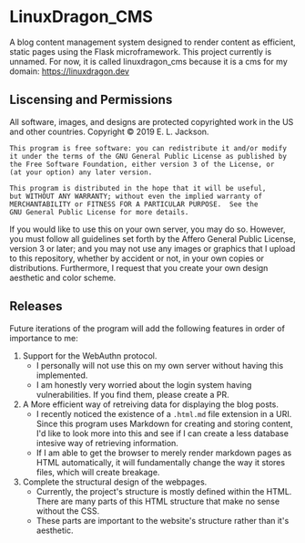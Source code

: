 # LinuxDragon_CMS
A blog content management system designed to render content as efficient, static pages using the Flask microframework.
This project currently is unnamed. For now, it is called linuxdragon_cms because it is a cms for my domain: https://linuxdragon.dev

## Liscensing and Permissions
All software, images, and designs are protected copyrighted work in the US and other countries. Copyright :copyright: 2019 E. L. Jackson.

    This program is free software: you can redistribute it and/or modify
    it under the terms of the GNU General Public License as published by
    the Free Software Foundation, either version 3 of the License, or
    (at your option) any later version.

    This program is distributed in the hope that it will be useful,
    but WITHOUT ANY WARRANTY; without even the implied warranty of
    MERCHANTABILITY or FITNESS FOR A PARTICULAR PURPOSE.  See the
    GNU General Public License for more details.

If you would like to use this on your own server, you may do so. However, you must follow all guidelines set forth by the Affero General Public License,
version 3 or later; and you may not use any images or graphics that I upload to this repository, whether by accident or not, in your own copies or distributions.
Furthermore, I request that you create your own design aesthetic and color scheme.

## Releases
Future iterations of the program will add the following features in order of importance to me:
  1. Support for the WebAuthn protocol. 
      * I personally will not use this on my own server without having this implemented.
      * I am honestly very worried about the login system having vulnerabilities. 
        If you find them, please create a PR.
  2. A More efficient way of retreiving data for displaying the blog posts. 
      * I recently noticed the existence of a `.html.md` file extension in a URI. 
        Since this program uses Markdown for creating and storing content, I'd like 
        to look more into this and see if I can create a less database intesive way of 
        retrieving information.
      * If I am able to get the browser to merely render markdown pages as HTML automatically, 
        it will fundamentally change the way it stores files, which will create breakage.
  3. Complete the structural design of the webpages. 
      * Currently, the project's structure is mostly defined within the HTML. 
        There are many parts of this HTML structure that make no sense without the CSS.
      * These parts are important to the website's structure rather than it's aesthetic.
